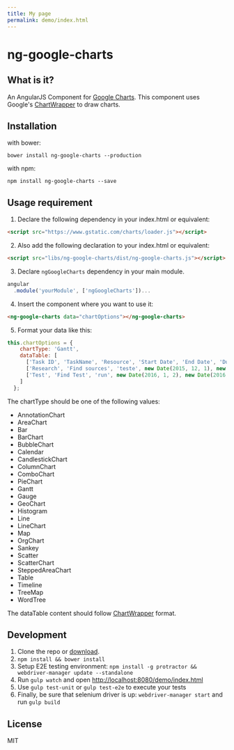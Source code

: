 ```yaml
---
title: My page
permalink: demo/index.html
---
```


# ng-google-charts

## What is it?

An AngularJS Component for [Google Charts](https://developers.google.com/chart/).
This component uses Google's [ChartWrapper](https://developers.google.com/chart/interactive/docs/drawing_charts#chartwrapper) to draw charts.

## Installation

with bower:
```console
bower install ng-google-charts --production
```

with npm:
````console
npm install ng-google-charts --save
````

## Usage requirement

1. Declare the following dependency in your index.html or equivalent:

````html
<script src="https://www.gstatic.com/charts/loader.js"></script>
````

2. Also add the following declaration to your index.html or equivalent:

````html
<script src="libs/ng-google-charts/dist/ng-google-charts.js"></script>
````

3. Declare `ngGoogleCharts` dependency in your main module.

````javascript
angular
  .module('yourModule', ['ngGoogleCharts'])...
````

4. Insert the component where you want to use it:

````html
<ng-google-charts data="chartOptions"></ng-google-charts>
````
5. Format your data like this:

````javascript
this.chartOptions = {
    chartType: 'Gantt',
    dataTable: [
      ['Task ID', 'TaskName', 'Resource', 'Start Date', 'End Date', 'Duration', 'Percent Complete', 'Dependencies'],
      ['Research', 'Find sources', 'teste', new Date(2015, 12, 1), new Date(2016, 3, 5), 0,  100,  null],
      ['Test', 'Find Test', 'run', new Date(2016, 1, 2), new Date(2016, 10, 5), 0,  100,  null]
    ]
  };
````
  The chartType should be one of the following values:
  * AnnotationChart
  * AreaChart
  * Bar
  * BarChart
  * BubbleChart
  * Calendar
  * CandlestickChart
  * ColumnChart
  * ComboChart
  * PieChart
  * Gantt
  * Gauge
  * GeoChart
  * Histogram
  * Line
  * LineChart
  * Map
  * OrgChart
  * Sankey
  * Scatter
  * ScatterChart
  * SteppedAreaChart
  * Table
  * Timeline
  * TreeMap
  * WordTree

  The dataTable content should follow [ChartWrapper](https://developers.google.com/chart/interactive/docs/drawing_charts#chartwrapper) format.
  
## Development

1. Clone the repo or [download]().
2. ``npm install && bower install``
3. Setup E2E testing environment: ``npm install -g protractor && webdriver-manager update --standalone``
4. Run ``gulp watch`` and open [http://localhost:8080/demo/index.html](http://localhost:8080/demo/index.html)
5. Use ``gulp test-unit`` or ``gulp test-e2e`` to execute your tests
6. Finally, be sure that selenium driver is up: ``webdriver-manager start`` and run ``gulp build``

## License

MIT
